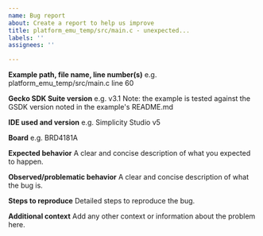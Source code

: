 ```yaml
---
name: Bug report
about: Create a report to help us improve
title: platform_emu_temp/src/main.c - unexpected...
labels: ''
assignees: ''

---
```


**Example path, file name, line number(s)**
e.g. platform_emu_temp/src/main.c line 60

**Gecko SDK Suite version**
e.g. v3.1
Note: the example is tested against the GSDK version noted in the example's README.md

**IDE used and version**
e.g. Simplicity Studio v5

**Board**
e.g. BRD4181A

**Expected behavior**
A clear and concise description of what you expected to happen.

**Observed/problematic behavior**
A clear and concise description of what the bug is.

**Steps to reproduce**
Detailed steps to reproduce the bug.

**Additional context**
Add any other context or information about the problem here.
